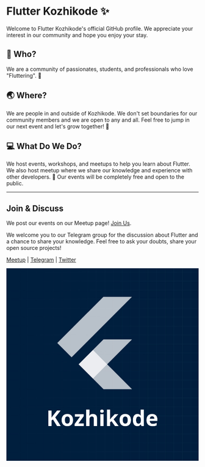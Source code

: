 # Flutter Kozhikode ✨

Welcome to Flutter Kozhikode's official GitHub profile. We appreciate your interest in our community and hope you enjoy your stay.

## 🎨 Who? 
We are a community of passionates, students, and professionals who love "Fluttering". 💙

## 🌏 Where? 

We are people in and outside of Kozhikode. We don't set boundaries for our community members and we are open to any and all. Feel free to jump in our next event and let's grow together! 💙

## 💻 What Do We Do? 

We host events, workshops, and meetups to help you learn about Flutter. We also host meetup where we share our knowledge and experience with other developers. 🦄 
Our events will be completely free and open to the public.

<hr>

## Join & Discuss

We post our events on our Meetup page! [Join Us](https://www.meetup.com/Flutter-Developer-Group-Kozhikode).

We welcome you to our Telegram group for the discussion about Flutter and a chance to share your knowledge. Feel free to ask your doubts, share your open source projects! 


[Meetup](https://www.meetup.com/Flutter-Developer-Group-Kozhikode) | [Telegram](https://t.me/FlutterKozhikode) | [Twitter](https://twitter.com/FlutterDevsKKD) 


![](assets/Logo.jpg)